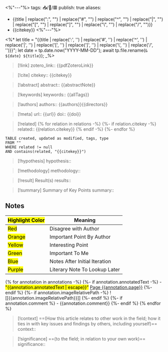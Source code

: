 <%"---"%>
tags: 📥️/📜️/🟥️
publish: true
aliases: 
  - {{title | replace(":", "") | replace("#", "") | replace("^", "") | replace("|", "") | replace("\[", "") | replace("\]", "") | replace("\\", "") | replace("/", "")}}
  - {{citekey}}
<%"---"%>

<%*
	let title = "{{title | replace(':', '') | replace('#', '') | replace('^', '') | replace('|', '') | replace('\[', '') | replace('\]', '') | replace('\\', '') | replace('/', '')}}";
	let date = tp.date.now("YYYY-MM-DD");
	await tp.file.rename(`& ${date} ${title}`);
_%>

> [!link]
> zotero_link:: {{pdfZoteroLink}}

> [!cite]
> citekey:: {{citekey}}

> [!abstract]
> abstract:: {{abstractNote}}

> [!keywords]
> keywords:: {{allTags}}

> [!authors]
> authors:: {{authors}}{{directors}}

> [!meta]
> url:: {{url}}
> doi:: {{doi}}

> [!related]
{% for relation in relations -%}
{%- if relation.citekey -%}
> related:: {{relation.citekey}}
{% endif -%}
{%- endfor %}

```dataview
TABLE created, updated as modified, tags, type
FROM ""
WHERE related != null
AND contains(related, "{{citekey}}")
```

> [!hypothesis]
> hypothesis:: 

> [!methodology] 
> methodology:: 

> [!result] Result(s) 
> results::

> [!summary] Summary of Key Points
> summary:: 

## Notes

| <mark class="hltr-grey">Highlight Color</mark> | Meaning                       |
| ---------------------------------------------- | ----------------------------- |
| <mark class="hltr-red">Red</mark>              | Disagree with Author          |
| <mark class="hltr-orange">Orange</mark>        | Important Point By Author     |
| <mark class="hltr-yellow">Yellow</mark>        | Interesting Point             |
| <mark class="hltr-green">Green</mark>          | Important To Me               |
| <mark class="hltr-blue">Blue</mark>            | Notes After Initial Iteration |
| <mark class="hltr-purple">Purple</mark>        | Literary Note To Lookup Later |

{% for annotation in annotations -%}
    {%- if annotation.annotatedText -%} 
		- <mark class="hltr-{{annotation.colorCategory | lower}}">"{{annotation.annotatedText | escape}}”</mark> [Page {{annotation.page}}](zotero://open-pdf/library/items/{{annotation.attachment.itemKey}}?page={{annotation.page}}&annotation={{annotation.id}})
    {%- endif %} 
    {%- if annotation.imageRelativePath -%}
    ![[{{annotation.imageRelativePath}}]] {%- endif %} 
{%- if annotation.comment %} 
	- {{annotation.comment}} 
{%- endif %} 
{% endfor %}

> [!context]
> ==(How this article relates to other work in the field; how it ties in with key issues and findings by others, including yourself)==
> context:: 

> [!significance]
> ==(to the field; in relation to your own work)==
> significance:: 
